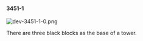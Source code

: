 #### 3451-1
![dev-3451-1-0.png](https://github.com/lil-lab/nlvr/raw/master/nlvr/dev/images/4/dev-3451-1-0.png "dev-3451-1-0.png")

There are three black blocks as the base of a tower.